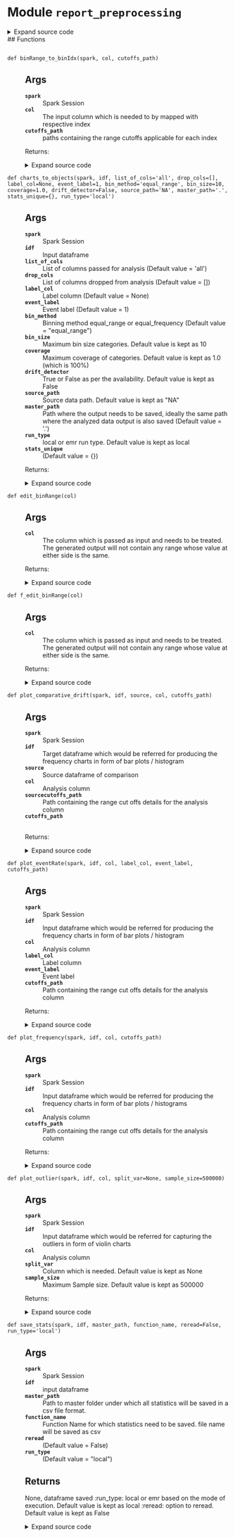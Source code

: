 # Module <code>report_preprocessing</code>
<details class="source">
<summary>
<span>Expand source code</span>
</summary>
```python
import subprocess
from pathlib import Path
import numpy as np
import pandas as pd
import plotly.express as px
import plotly.graph_objects as go
import pyspark
from anovos.data_analyzer.stats_generator import uniqueCount_computation
from anovos.data_ingest.data_ingest import read_dataset
from anovos.data_transformer.transformers import outlier_categories, imputation_MMM, attribute_binning
from anovos.shared.utils import attributeType_segregation, ends_with
from pyspark.sql import functions as F
from pyspark.sql import types as T
from pyspark.sql.window import Window
global_theme = px.colors.sequential.Plasma
global_theme_r = px.colors.sequential.Plasma_r
global_plot_bg_color = &#39;rgba(0,0,0,0)&#39;
global_paper_bg_color = &#39;rgba(0,0,0,0)&#39;
num_cols = []
cat_cols = []
def save_stats(spark, idf, master_path, function_name, reread=False, run_type=&#34;local&#34;):
&#34;&#34;&#34;
Args:
spark: Spark Session
idf: input dataframe
master_path: Path to master folder under which all statistics will be saved in a csv file format.
function_name: Function Name for which statistics need to be saved. file name will be saved as csv
reread:
(Default value = False)
run_type:
(Default value = &#34;local&#34;)
Returns:
None, dataframe saved
:run_type: local or emr based on the mode of execution. Default value is kept as local
:reread: option to reread. Default value is kept as False
&#34;&#34;&#34;
if run_type == &#34;local&#34;:
local_path = master_path
else:
local_path = &#34;report_stats&#34;
Path(local_path).mkdir(parents=True, exist_ok=True)
idf.toPandas().to_csv(ends_with(local_path) + function_name + &#34;.csv&#34;, index=False)
if run_type == &#39;emr&#39;:
bash_cmd = &#34;aws s3 cp &#34; + ends_with(local_path) + function_name + &#34;.csv &#34; + ends_with(master_path)
output = subprocess.check_output([&#39;bash&#39;, &#39;-c&#39;, bash_cmd])
if reread:
odf = spark.read.csv(ends_with(master_path) + function_name + &#34;.csv&#34;, header=True, inferSchema=True)
return odf
def edit_binRange(col):
&#34;&#34;&#34;
Args:
col: The column which is passed as input and needs to be treated. The generated output will not contain any range whose value at either side is the same.
Returns:
&#34;&#34;&#34;
try:
list_col = col.split(&#34;-&#34;)
deduped_col = list(set(list_col))
if len(list_col) != len(deduped_col):
return deduped_col[0]
else:
return col
except:
pass
f_edit_binRange = F.udf(edit_binRange, T.StringType())
def binRange_to_binIdx(spark, col, cutoffs_path):
&#34;&#34;&#34;
Args:
spark: Spark Session
col: The input column which is needed to by mapped with respective index
cutoffs_path: paths containing the range cutoffs applicable for each index
Returns:
&#34;&#34;&#34;
bin_cutoffs = spark.read.parquet(cutoffs_path).where(F.col(&#39;attribute&#39;) == col).select(&#39;parameters&#39;) \
.rdd.flatMap(lambda x: x).collect()[0]
bin_ranges = []
max_cat = len(bin_cutoffs) + 1
for idx in range(0, max_cat):
if idx == 0:
bin_ranges.append(&#34;&lt;= &#34; + str(round(bin_cutoffs[idx], 4)))
elif idx &lt; (max_cat - 1):
bin_ranges.append(str(round(bin_cutoffs[idx - 1], 4)) + &#34;-&#34; + str(round(bin_cutoffs[idx], 4)))
else:
bin_ranges.append(&#34;&gt; &#34; + str(round(bin_cutoffs[idx - 1], 4)))
mapping = spark.createDataFrame(zip(range(1, max_cat + 1), bin_ranges), schema=[&#34;bin_idx&#34;, col])
return mapping
def plot_frequency(spark, idf, col, cutoffs_path):
&#34;&#34;&#34;
Args:
spark: Spark Session
idf: Input dataframe which would be referred for producing the frequency charts in form of bar plots / histograms
col: Analysis column
cutoffs_path: Path containing the range cut offs details for the analysis column
Returns:
&#34;&#34;&#34;
odf = idf.groupBy(col).count() \
.withColumn(&#34;count_%&#34;, 100 * (F.col(&#34;count&#34;) / F.sum(&#34;count&#34;).over(Window.partitionBy()))) \
.withColumn(col, f_edit_binRange(col))
if col in cat_cols:
odf_pd = odf.orderBy(&#34;count&#34;, ascending=False).toPandas().fillna(&#34;Missing&#34;)
odf_pd.loc[odf_pd[col] == &#34;others&#34;, col] = &#34;others*&#34;
if col in num_cols:
mapping = binRange_to_binIdx(spark, col, cutoffs_path)
odf_pd = odf.join(mapping, col, &#39;left_outer&#39;).orderBy(&#39;bin_idx&#39;).toPandas().fillna(&#34;Missing&#34;)
fig = px.bar(odf_pd, x=col, y=&#39;count&#39;, text=odf_pd[&#39;count_%&#39;].apply(lambda x: &#39;{0:1.2f}%&#39;.format(x)),
color_discrete_sequence=global_theme)
fig.update_traces(textposition=&#39;outside&#39;)
fig.update_layout(title_text=str(&#39;Frequency Distribution for &#39; + str(col.upper())))
fig.update_xaxes(type=&#39;category&#39;)
# fig.update_layout(barmode=&#39;stack&#39;, xaxis={&#39;categoryorder&#39;:&#39;total descending&#39;})
fig.layout.plot_bgcolor = global_plot_bg_color
fig.layout.paper_bgcolor = global_paper_bg_color
# plotly.offline.plot(fig, auto_open=False, validate=False, filename=f&#34;{base_loc}/{file_name_}bar_graph.html&#34;)
return fig
def plot_outlier(spark, idf, col, split_var=None, sample_size=500000):
&#34;&#34;&#34;
Args:
spark: Spark Session
idf: Input dataframe which would be referred for capturing the outliers in form of violin charts
col: Analysis column
split_var: Column which is needed. Default value is kept as None
sample_size: Maximum Sample size. Default value is kept as 500000
Returns:
&#34;&#34;&#34;
idf_sample = idf.select(col).sample(False, min(1.0, float(sample_size) / idf.count()), 0)
idf_sample.persist(pyspark.StorageLevel.MEMORY_AND_DISK).count()
idf_imputed = imputation_MMM(spark, idf_sample)
idf_pd = idf_imputed.toPandas()
fig = px.violin(idf_pd, y=col, color=split_var, box=True, points=&#34;outliers&#34;,
color_discrete_sequence=[global_theme_r[8], global_theme_r[4]])
fig.layout.plot_bgcolor = global_plot_bg_color
fig.layout.paper_bgcolor = global_paper_bg_color
fig.update_layout(legend=dict(orientation=&#34;h&#34;, x=0.5, yanchor=&#34;bottom&#34;, xanchor=&#34;center&#34;))
return fig
def plot_eventRate(spark, idf, col, label_col, event_label, cutoffs_path):
&#34;&#34;&#34;
Args:
spark: Spark Session
idf: Input dataframe which would be referred for producing the frequency charts in form of bar plots / histogram
col: Analysis column
label_col: Label column
event_label: Event label
cutoffs_path: Path containing the range cut offs details for the analysis column
Returns:
&#34;&#34;&#34;
odf = idf.withColumn(label_col, F.when(F.col(label_col) == event_label, 1).otherwise(0))\
.groupBy(col).pivot(label_col).count().fillna(0, subset=[&#34;0&#34;,&#34;1&#34;]) \
.withColumn(&#34;event_rate&#34;, 100 * (F.col(&#34;1&#34;) / (F.col(&#34;0&#34;) + F.col(&#34;1&#34;))))\
.withColumn(&#34;attribute_name&#34;, F.lit(col)) \
.withColumn(col, f_edit_binRange(col))
if col in cat_cols:
odf_pd = odf.orderBy(&#34;event_rate&#34;, ascending=False).toPandas()
odf_pd.loc[odf_pd[col] == &#34;others&#34;, col] = &#34;others*&#34;
if col in num_cols:
mapping = binRange_to_binIdx(spark, col, cutoffs_path)
odf_pd = odf.join(mapping, col, &#39;left_outer&#39;).orderBy(&#39;bin_idx&#39;).toPandas()
fig = px.bar(odf_pd, x=col, y=&#39;event_rate&#39;, text=odf_pd[&#39;event_rate&#39;].apply(lambda x: &#39;{0:1.2f}%&#39;.format(x)),
color_discrete_sequence=global_theme)
fig.update_traces(textposition=&#39;outside&#39;)
fig.update_layout(title_text=str(
&#39;Event Rate Distribution for &#39; + str(col.upper()) + str(&#34; [Target Variable : &#34; + str(event_label) + str(&#34;]&#34;))))
fig.update_xaxes(type=&#39;category&#39;)
fig.layout.plot_bgcolor = global_plot_bg_color
fig.layout.paper_bgcolor = global_paper_bg_color
# plotly.offline.plot(fig, auto_open=False, validate=False, filename=f&#34;{base_loc}/{file_name_}feat_analysis_label.html&#34;)
return fig
def plot_comparative_drift(spark, idf, source, col, cutoffs_path):
&#34;&#34;&#34;
Args:
spark: Spark Session
idf: Target dataframe which would be referred for producing the frequency charts in form of bar plots / histogram
source: Source dataframe of comparison
col: Analysis column
sourcecutoffs_path: Path containing the range cut offs details for the analysis column
cutoffs_path:
Returns:
&#34;&#34;&#34;
odf = idf.groupBy(col).agg((F.count(col) / idf.count()).alias(&#39;countpct_target&#39;)).fillna(np.nan, subset=[col])
if col in cat_cols:
odf_pd = odf.join(source.withColumnRenamed(&#34;p&#34;, &#34;countpct_source&#34;).fillna(np.nan, subset=[col]), col,
&#34;full_outer&#34;) \
.orderBy(&#34;countpct_target&#34;, ascending=False).toPandas()
if col in num_cols:
mapping = binRange_to_binIdx(spark, col, cutoffs_path)
odf_pd = odf.join(mapping, col, &#39;left_outer&#39;).fillna(np.nan, subset=[&#39;bin_idx&#39;]) \
.join(source.fillna(np.nan, subset=[col]).select(F.col(col).alias(&#39;bin_idx&#39;),
F.col(&#34;p&#34;).alias(&#34;countpct_source&#34;)), &#39;bin_idx&#39;,
&#34;full_outer&#34;) \
.orderBy(&#39;bin_idx&#39;).toPandas()
odf_pd.fillna({col: &#39;Missing&#39;, &#39;countpct_source&#39;: 0, &#39;countpct_target&#39;: 0}, inplace=True)
odf_pd[&#39;%_diff&#39;] = (((odf_pd[&#39;countpct_target&#39;] / odf_pd[&#39;countpct_source&#39;]) - 1) * 100)
fig = go.Figure()
fig.add_bar(y=list(odf_pd.countpct_source.values), x=odf_pd[col], name=&#34;source&#34;, marker=dict(color=global_theme))
fig.update_traces(overwrite=True, marker={&#34;opacity&#34;: 0.7})
fig.add_bar(y=list(odf_pd.countpct_target.values), x=odf_pd[col], name=&#34;target&#34;,
text=odf_pd[&#39;%_diff&#39;].apply(lambda x: &#39;{0:0.2f}%&#39;.format(x)), marker=dict(color=global_theme))
fig.update_traces(textposition=&#39;outside&#39;)
fig.update_layout(paper_bgcolor=global_paper_bg_color, plot_bgcolor=global_plot_bg_color, showlegend=False)
fig.update_layout(title_text=str(&#39;Drift Comparison for &#39; + col + &#39;&lt;br&gt;&lt;sup&gt;(L-&gt;R : Source-&gt;Target)&lt;/sup&gt;&#39;))
fig.update_traces(marker=dict(color=global_theme))
fig.update_xaxes(type=&#39;category&#39;)
# fig.add_trace(go.Scatter(x=odf_pd[col], y=odf_pd.countpct_target.values, mode=&#39;lines+markers&#39;,
#
line=dict(color=px.colors.qualitative.Antique[10], width=3, dash=&#39;dot&#39;)))
fig.update_layout(xaxis_tickfont_size=14, yaxis=dict(title=&#39;frequency&#39;, titlefont_size=16, tickfont_size=14))
return fig
def charts_to_objects(spark, idf, list_of_cols=&#39;all&#39;, drop_cols=[], label_col=None, event_label=1,
bin_method=&#34;equal_range&#34;, bin_size=10, coverage=1.0,
drift_detector=False, source_path=&#34;NA&#34;, master_path=&#39;.&#39;, stats_unique={}, run_type=&#34;local&#34;):
&#34;&#34;&#34;
Args:
spark: Spark Session
idf: Input dataframe
list_of_cols: List of columns passed for analysis (Default value = &#39;all&#39;)
drop_cols: List of columns dropped from analysis (Default value = [])
label_col: Label column (Default value = None)
event_label: Event label (Default value = 1)
bin_method: Binning method equal_range or equal_frequency (Default value = &#34;equal_range&#34;)
bin_size: Maximum bin size categories. Default value is kept as 10
coverage: Maximum coverage of categories. Default value is kept as 1.0 (which is 100%)
drift_detector: True or False as per the availability. Default value is kept as False
source_path: Source data path. Default value is kept as &#34;NA&#34;
master_path: Path where the output needs to be saved, ideally the same path where the analyzed data output is also saved (Default value = &#39;.&#39;)
run_type: local or emr run type. Default value is kept as local
stats_unique:
(Default value = {})
Returns:
&#34;&#34;&#34;
global num_cols
global cat_cols
if list_of_cols == &#39;all&#39;:
num_cols, cat_cols, other_cols = attributeType_segregation(idf)
list_of_cols = num_cols + cat_cols
if isinstance(list_of_cols, str):
list_of_cols = [x.strip() for x in list_of_cols.split(&#39;|&#39;)]
if isinstance(drop_cols, str):
drop_cols = [x.strip() for x in drop_cols.split(&#39;|&#39;)]
if stats_unique == {}:
remove_cols = uniqueCount_computation(spark, idf, list_of_cols).where(F.col(&#39;unique_values&#39;) &lt; 2) \
.select(&#39;attribute&#39;).rdd.flatMap(lambda x: x).collect()
else:
remove_cols = read_dataset(spark, **stats_unique).where(F.col(&#39;unique_values&#39;) &lt; 2) \
.select(&#39;attribute&#39;).rdd.flatMap(lambda x: x).collect()
list_of_cols = list(set([e for e in list_of_cols if e not in (drop_cols + remove_cols)]))
if any(x not in idf.columns for x in list_of_cols) | (len(list_of_cols) == 0):
raise TypeError(&#39;Invalid input for Column(s)&#39;)
num_cols, cat_cols, other_cols = attributeType_segregation(idf.select(list_of_cols))
if cat_cols:
idf_cleaned = outlier_categories(spark, idf, list_of_cols=cat_cols, coverage=coverage, max_category=bin_size)
else:
idf_cleaned = idf
if drift_detector:
encoding_model_exists = True
binned_cols = spark.read.parquet(source_path + &#34;/drift_statistics/attribute_binning&#34;)\
.select(&#39;attribute&#39;).rdd.flatMap(lambda x:x).collect()
to_be_binned = [e for e in num_cols if e not in binned_cols]
else:
encoding_model_exists = False
binned_cols = []
to_be_binned = num_cols
if to_be_binned:
idf_encoded = attribute_binning(spark, idf_cleaned, list_of_cols=to_be_binned, method_type=bin_method,
bin_size=bin_size,
bin_dtype=&#34;categorical&#34;, pre_existing_model=False,
model_path=source_path + &#34;/charts_to_objects&#34;, output_mode=&#39;append&#39;)
else:
idf_encoded = idf_cleaned
if binned_cols:
idf_encoded = attribute_binning(spark, idf_encoded, list_of_cols=binned_cols, method_type=bin_method,
bin_size=bin_size,
bin_dtype=&#34;categorical&#34;, pre_existing_model=True,
model_path=source_path + &#34;/drift_statistics&#34;, output_mode=&#39;append&#39;)
cutoffs_path1 = source_path + &#34;/charts_to_objects/attribute_binning&#34;
cutoffs_path2 = source_path + &#34;/drift_statistics/attribute_binning&#34;
idf_encoded.persist(pyspark.StorageLevel.MEMORY_AND_DISK)
if run_type == &#34;local&#34;:
local_path = master_path
else:
local_path = &#34;report_stats&#34;
Path(local_path).mkdir(parents=True, exist_ok=True)
for idx, col in enumerate(list_of_cols):
if col in binned_cols:
cutoffs_path = cutoffs_path2
else:
cutoffs_path = cutoffs_path1
if col in cat_cols:
f = plot_frequency(spark, idf_encoded, col, cutoffs_path)
f.write_json(ends_with(local_path) + &#34;freqDist_&#34; + col)
if label_col:
if col != label_col:
f = plot_eventRate(spark, idf_encoded, col, label_col, event_label, cutoffs_path)
f.write_json(ends_with(local_path) + &#34;eventDist_&#34; + col)
if drift_detector:
try:
frequency_path = source_path + &#34;/drift_statistics/frequency_counts/&#34; + col
idf_source = spark.read.csv(frequency_path, header=True, inferSchema=True)
f = plot_comparative_drift(spark, idf_encoded, idf_source, col, cutoffs_path)
f.write_json(ends_with(local_path) + &#34;drift_&#34; + col)
except:
pass
if col in num_cols:
f = plot_outlier(spark, idf, col, split_var=None)
f.write_json(ends_with(local_path) + &#34;outlier_&#34; + col)
f = plot_frequency(spark, idf_encoded.drop(col).withColumnRenamed(col + &#34;_binned&#34;, col), col, cutoffs_path)
f.write_json(ends_with(local_path) + &#34;freqDist_&#34; + col)
if label_col:
if col != label_col:
f = plot_eventRate(spark, idf_encoded.drop(col).withColumnRenamed(col + &#34;_binned&#34;, col), col, label_col,
event_label, cutoffs_path)
f.write_json(ends_with(local_path) + &#34;eventDist_&#34; + col)
if drift_detector:
try:
frequency_path = source_path + &#34;/drift_statistics/frequency_counts/&#34; + col
idf_source = spark.read.csv(frequency_path, header=True, inferSchema=True)
f = plot_comparative_drift(spark, idf_encoded.drop(col).withColumnRenamed(col + &#34;_binned&#34;, col),
idf_source, col, cutoffs_path)
f.write_json(ends_with(local_path) + &#34;drift_&#34; + col)
except:
pass
pd.DataFrame(idf.dtypes, columns=[&#34;attribute&#34;, &#34;data_type&#34;]).to_csv(ends_with(local_path) + &#34;data_type.csv&#34;,
index=False)
if run_type == &#39;emr&#39;:
bash_cmd = &#34;aws s3 cp --recursive &#34; + ends_with(local_path) + &#34; &#34; + ends_with(master_path)
output = subprocess.check_output([&#39;bash&#39;, &#39;-c&#39;, bash_cmd])
```
</details>
## Functions
<dl>
<dt id="anovos.data_report.report_preprocessing.binRange_to_binIdx"><code class="name flex">
<span>def <span class="ident">binRange_to_binIdx</span></span>(<span>spark, col, cutoffs_path)</span>
</code></dt>
<dd>
<div class="desc"><h2 id="args">Args</h2>
<dl>
<dt><strong><code>spark</code></strong></dt>
<dd>Spark Session</dd>
<dt><strong><code>col</code></strong></dt>
<dd>The input column which is needed to by mapped with respective index</dd>
<dt><strong><code>cutoffs_path</code></strong></dt>
<dd>paths containing the range cutoffs applicable for each index</dd>
</dl>
<p>Returns:</p></div>
<details class="source">
<summary>
<span>Expand source code</span>
</summary>
```python
def binRange_to_binIdx(spark, col, cutoffs_path):
&#34;&#34;&#34;
Args:
spark: Spark Session
col: The input column which is needed to by mapped with respective index
cutoffs_path: paths containing the range cutoffs applicable for each index
Returns:
&#34;&#34;&#34;
bin_cutoffs = spark.read.parquet(cutoffs_path).where(F.col(&#39;attribute&#39;) == col).select(&#39;parameters&#39;) \
.rdd.flatMap(lambda x: x).collect()[0]
bin_ranges = []
max_cat = len(bin_cutoffs) + 1
for idx in range(0, max_cat):
if idx == 0:
bin_ranges.append(&#34;&lt;= &#34; + str(round(bin_cutoffs[idx], 4)))
elif idx &lt; (max_cat - 1):
bin_ranges.append(str(round(bin_cutoffs[idx - 1], 4)) + &#34;-&#34; + str(round(bin_cutoffs[idx], 4)))
else:
bin_ranges.append(&#34;&gt; &#34; + str(round(bin_cutoffs[idx - 1], 4)))
mapping = spark.createDataFrame(zip(range(1, max_cat + 1), bin_ranges), schema=[&#34;bin_idx&#34;, col])
return mapping
```
</details>
</dd>
<dt id="anovos.data_report.report_preprocessing.charts_to_objects"><code class="name flex">
<span>def <span class="ident">charts_to_objects</span></span>(<span>spark, idf, list_of_cols='all', drop_cols=[], label_col=None, event_label=1, bin_method='equal_range', bin_size=10, coverage=1.0, drift_detector=False, source_path='NA', master_path='.', stats_unique={}, run_type='local')</span>
</code></dt>
<dd>
<div class="desc"><h2 id="args">Args</h2>
<dl>
<dt><strong><code>spark</code></strong></dt>
<dd>Spark Session</dd>
<dt><strong><code>idf</code></strong></dt>
<dd>Input dataframe</dd>
<dt><strong><code>list_of_cols</code></strong></dt>
<dd>List of columns passed for analysis (Default value = 'all')</dd>
<dt><strong><code>drop_cols</code></strong></dt>
<dd>List of columns dropped from analysis (Default value = [])</dd>
<dt><strong><code>label_col</code></strong></dt>
<dd>Label column (Default value = None)</dd>
<dt><strong><code>event_label</code></strong></dt>
<dd>Event label (Default value = 1)</dd>
<dt><strong><code>bin_method</code></strong></dt>
<dd>Binning method equal_range or equal_frequency (Default value = "equal_range")</dd>
<dt><strong><code>bin_size</code></strong></dt>
<dd>Maximum bin size categories. Default value is kept as 10</dd>
<dt><strong><code>coverage</code></strong></dt>
<dd>Maximum coverage of categories. Default value is kept as 1.0 (which is 100%)</dd>
<dt><strong><code>drift_detector</code></strong></dt>
<dd>True or False as per the availability. Default value is kept as False</dd>
<dt><strong><code>source_path</code></strong></dt>
<dd>Source data path. Default value is kept as "NA"</dd>
<dt><strong><code>master_path</code></strong></dt>
<dd>Path where the output needs to be saved, ideally the same path where the analyzed data output is also saved (Default value = '.')</dd>
<dt><strong><code>run_type</code></strong></dt>
<dd>local or emr run type. Default value is kept as local</dd>
<dt><strong><code>stats_unique</code></strong></dt>
<dd>(Default value = {})</dd>
</dl>
<p>Returns:</p></div>
<details class="source">
<summary>
<span>Expand source code</span>
</summary>
```python
def charts_to_objects(spark, idf, list_of_cols=&#39;all&#39;, drop_cols=[], label_col=None, event_label=1,
bin_method=&#34;equal_range&#34;, bin_size=10, coverage=1.0,
drift_detector=False, source_path=&#34;NA&#34;, master_path=&#39;.&#39;, stats_unique={}, run_type=&#34;local&#34;):
&#34;&#34;&#34;
Args:
spark: Spark Session
idf: Input dataframe
list_of_cols: List of columns passed for analysis (Default value = &#39;all&#39;)
drop_cols: List of columns dropped from analysis (Default value = [])
label_col: Label column (Default value = None)
event_label: Event label (Default value = 1)
bin_method: Binning method equal_range or equal_frequency (Default value = &#34;equal_range&#34;)
bin_size: Maximum bin size categories. Default value is kept as 10
coverage: Maximum coverage of categories. Default value is kept as 1.0 (which is 100%)
drift_detector: True or False as per the availability. Default value is kept as False
source_path: Source data path. Default value is kept as &#34;NA&#34;
master_path: Path where the output needs to be saved, ideally the same path where the analyzed data output is also saved (Default value = &#39;.&#39;)
run_type: local or emr run type. Default value is kept as local
stats_unique:
(Default value = {})
Returns:
&#34;&#34;&#34;
global num_cols
global cat_cols
if list_of_cols == &#39;all&#39;:
num_cols, cat_cols, other_cols = attributeType_segregation(idf)
list_of_cols = num_cols + cat_cols
if isinstance(list_of_cols, str):
list_of_cols = [x.strip() for x in list_of_cols.split(&#39;|&#39;)]
if isinstance(drop_cols, str):
drop_cols = [x.strip() for x in drop_cols.split(&#39;|&#39;)]
if stats_unique == {}:
remove_cols = uniqueCount_computation(spark, idf, list_of_cols).where(F.col(&#39;unique_values&#39;) &lt; 2) \
.select(&#39;attribute&#39;).rdd.flatMap(lambda x: x).collect()
else:
remove_cols = read_dataset(spark, **stats_unique).where(F.col(&#39;unique_values&#39;) &lt; 2) \
.select(&#39;attribute&#39;).rdd.flatMap(lambda x: x).collect()
list_of_cols = list(set([e for e in list_of_cols if e not in (drop_cols + remove_cols)]))
if any(x not in idf.columns for x in list_of_cols) | (len(list_of_cols) == 0):
raise TypeError(&#39;Invalid input for Column(s)&#39;)
num_cols, cat_cols, other_cols = attributeType_segregation(idf.select(list_of_cols))
if cat_cols:
idf_cleaned = outlier_categories(spark, idf, list_of_cols=cat_cols, coverage=coverage, max_category=bin_size)
else:
idf_cleaned = idf
if drift_detector:
encoding_model_exists = True
binned_cols = spark.read.parquet(source_path + &#34;/drift_statistics/attribute_binning&#34;)\
.select(&#39;attribute&#39;).rdd.flatMap(lambda x:x).collect()
to_be_binned = [e for e in num_cols if e not in binned_cols]
else:
encoding_model_exists = False
binned_cols = []
to_be_binned = num_cols
if to_be_binned:
idf_encoded = attribute_binning(spark, idf_cleaned, list_of_cols=to_be_binned, method_type=bin_method,
bin_size=bin_size,
bin_dtype=&#34;categorical&#34;, pre_existing_model=False,
model_path=source_path + &#34;/charts_to_objects&#34;, output_mode=&#39;append&#39;)
else:
idf_encoded = idf_cleaned
if binned_cols:
idf_encoded = attribute_binning(spark, idf_encoded, list_of_cols=binned_cols, method_type=bin_method,
bin_size=bin_size,
bin_dtype=&#34;categorical&#34;, pre_existing_model=True,
model_path=source_path + &#34;/drift_statistics&#34;, output_mode=&#39;append&#39;)
cutoffs_path1 = source_path + &#34;/charts_to_objects/attribute_binning&#34;
cutoffs_path2 = source_path + &#34;/drift_statistics/attribute_binning&#34;
idf_encoded.persist(pyspark.StorageLevel.MEMORY_AND_DISK)
if run_type == &#34;local&#34;:
local_path = master_path
else:
local_path = &#34;report_stats&#34;
Path(local_path).mkdir(parents=True, exist_ok=True)
for idx, col in enumerate(list_of_cols):
if col in binned_cols:
cutoffs_path = cutoffs_path2
else:
cutoffs_path = cutoffs_path1
if col in cat_cols:
f = plot_frequency(spark, idf_encoded, col, cutoffs_path)
f.write_json(ends_with(local_path) + &#34;freqDist_&#34; + col)
if label_col:
if col != label_col:
f = plot_eventRate(spark, idf_encoded, col, label_col, event_label, cutoffs_path)
f.write_json(ends_with(local_path) + &#34;eventDist_&#34; + col)
if drift_detector:
try:
frequency_path = source_path + &#34;/drift_statistics/frequency_counts/&#34; + col
idf_source = spark.read.csv(frequency_path, header=True, inferSchema=True)
f = plot_comparative_drift(spark, idf_encoded, idf_source, col, cutoffs_path)
f.write_json(ends_with(local_path) + &#34;drift_&#34; + col)
except:
pass
if col in num_cols:
f = plot_outlier(spark, idf, col, split_var=None)
f.write_json(ends_with(local_path) + &#34;outlier_&#34; + col)
f = plot_frequency(spark, idf_encoded.drop(col).withColumnRenamed(col + &#34;_binned&#34;, col), col, cutoffs_path)
f.write_json(ends_with(local_path) + &#34;freqDist_&#34; + col)
if label_col:
if col != label_col:
f = plot_eventRate(spark, idf_encoded.drop(col).withColumnRenamed(col + &#34;_binned&#34;, col), col, label_col,
event_label, cutoffs_path)
f.write_json(ends_with(local_path) + &#34;eventDist_&#34; + col)
if drift_detector:
try:
frequency_path = source_path + &#34;/drift_statistics/frequency_counts/&#34; + col
idf_source = spark.read.csv(frequency_path, header=True, inferSchema=True)
f = plot_comparative_drift(spark, idf_encoded.drop(col).withColumnRenamed(col + &#34;_binned&#34;, col),
idf_source, col, cutoffs_path)
f.write_json(ends_with(local_path) + &#34;drift_&#34; + col)
except:
pass
pd.DataFrame(idf.dtypes, columns=[&#34;attribute&#34;, &#34;data_type&#34;]).to_csv(ends_with(local_path) + &#34;data_type.csv&#34;,
index=False)
if run_type == &#39;emr&#39;:
bash_cmd = &#34;aws s3 cp --recursive &#34; + ends_with(local_path) + &#34; &#34; + ends_with(master_path)
output = subprocess.check_output([&#39;bash&#39;, &#39;-c&#39;, bash_cmd])
```
</details>
</dd>
<dt id="anovos.data_report.report_preprocessing.edit_binRange"><code class="name flex">
<span>def <span class="ident">edit_binRange</span></span>(<span>col)</span>
</code></dt>
<dd>
<div class="desc"><h2 id="args">Args</h2>
<dl>
<dt><strong><code>col</code></strong></dt>
<dd>The column which is passed as input and needs to be treated. The generated output will not contain any range whose value at either side is the same.</dd>
</dl>
<p>Returns:</p></div>
<details class="source">
<summary>
<span>Expand source code</span>
</summary>
```python
def edit_binRange(col):
&#34;&#34;&#34;
Args:
col: The column which is passed as input and needs to be treated. The generated output will not contain any range whose value at either side is the same.
Returns:
&#34;&#34;&#34;
try:
list_col = col.split(&#34;-&#34;)
deduped_col = list(set(list_col))
if len(list_col) != len(deduped_col):
return deduped_col[0]
else:
return col
except:
pass
```
</details>
</dd>
<dt id="anovos.data_report.report_preprocessing.f_edit_binRange"><code class="name flex">
<span>def <span class="ident">f_edit_binRange</span></span>(<span>col)</span>
</code></dt>
<dd>
<div class="desc"><h2 id="args">Args</h2>
<dl>
<dt><strong><code>col</code></strong></dt>
<dd>The column which is passed as input and needs to be treated. The generated output will not contain any range whose value at either side is the same.</dd>
</dl>
<p>Returns:</p></div>
<details class="source">
<summary>
<span>Expand source code</span>
</summary>
```python
def edit_binRange(col):
&#34;&#34;&#34;
Args:
col: The column which is passed as input and needs to be treated. The generated output will not contain any range whose value at either side is the same.
Returns:
&#34;&#34;&#34;
try:
list_col = col.split(&#34;-&#34;)
deduped_col = list(set(list_col))
if len(list_col) != len(deduped_col):
return deduped_col[0]
else:
return col
except:
pass
```
</details>
</dd>
<dt id="anovos.data_report.report_preprocessing.plot_comparative_drift"><code class="name flex">
<span>def <span class="ident">plot_comparative_drift</span></span>(<span>spark, idf, source, col, cutoffs_path)</span>
</code></dt>
<dd>
<div class="desc"><h2 id="args">Args</h2>
<dl>
<dt><strong><code>spark</code></strong></dt>
<dd>Spark Session</dd>
<dt><strong><code>idf</code></strong></dt>
<dd>Target dataframe which would be referred for producing the frequency charts in form of bar plots / histogram</dd>
<dt><strong><code>source</code></strong></dt>
<dd>Source dataframe of comparison</dd>
<dt><strong><code>col</code></strong></dt>
<dd>Analysis column</dd>
<dt><strong><code>sourcecutoffs_path</code></strong></dt>
<dd>Path containing the range cut offs details for the analysis column</dd>
<dt><strong><code>cutoffs_path</code></strong></dt>
<dd>&nbsp;</dd>
</dl>
<p>Returns:</p></div>
<details class="source">
<summary>
<span>Expand source code</span>
</summary>
```python
def plot_comparative_drift(spark, idf, source, col, cutoffs_path):
&#34;&#34;&#34;
Args:
spark: Spark Session
idf: Target dataframe which would be referred for producing the frequency charts in form of bar plots / histogram
source: Source dataframe of comparison
col: Analysis column
sourcecutoffs_path: Path containing the range cut offs details for the analysis column
cutoffs_path:
Returns:
&#34;&#34;&#34;
odf = idf.groupBy(col).agg((F.count(col) / idf.count()).alias(&#39;countpct_target&#39;)).fillna(np.nan, subset=[col])
if col in cat_cols:
odf_pd = odf.join(source.withColumnRenamed(&#34;p&#34;, &#34;countpct_source&#34;).fillna(np.nan, subset=[col]), col,
&#34;full_outer&#34;) \
.orderBy(&#34;countpct_target&#34;, ascending=False).toPandas()
if col in num_cols:
mapping = binRange_to_binIdx(spark, col, cutoffs_path)
odf_pd = odf.join(mapping, col, &#39;left_outer&#39;).fillna(np.nan, subset=[&#39;bin_idx&#39;]) \
.join(source.fillna(np.nan, subset=[col]).select(F.col(col).alias(&#39;bin_idx&#39;),
F.col(&#34;p&#34;).alias(&#34;countpct_source&#34;)), &#39;bin_idx&#39;,
&#34;full_outer&#34;) \
.orderBy(&#39;bin_idx&#39;).toPandas()
odf_pd.fillna({col: &#39;Missing&#39;, &#39;countpct_source&#39;: 0, &#39;countpct_target&#39;: 0}, inplace=True)
odf_pd[&#39;%_diff&#39;] = (((odf_pd[&#39;countpct_target&#39;] / odf_pd[&#39;countpct_source&#39;]) - 1) * 100)
fig = go.Figure()
fig.add_bar(y=list(odf_pd.countpct_source.values), x=odf_pd[col], name=&#34;source&#34;, marker=dict(color=global_theme))
fig.update_traces(overwrite=True, marker={&#34;opacity&#34;: 0.7})
fig.add_bar(y=list(odf_pd.countpct_target.values), x=odf_pd[col], name=&#34;target&#34;,
text=odf_pd[&#39;%_diff&#39;].apply(lambda x: &#39;{0:0.2f}%&#39;.format(x)), marker=dict(color=global_theme))
fig.update_traces(textposition=&#39;outside&#39;)
fig.update_layout(paper_bgcolor=global_paper_bg_color, plot_bgcolor=global_plot_bg_color, showlegend=False)
fig.update_layout(title_text=str(&#39;Drift Comparison for &#39; + col + &#39;&lt;br&gt;&lt;sup&gt;(L-&gt;R : Source-&gt;Target)&lt;/sup&gt;&#39;))
fig.update_traces(marker=dict(color=global_theme))
fig.update_xaxes(type=&#39;category&#39;)
# fig.add_trace(go.Scatter(x=odf_pd[col], y=odf_pd.countpct_target.values, mode=&#39;lines+markers&#39;,
#
line=dict(color=px.colors.qualitative.Antique[10], width=3, dash=&#39;dot&#39;)))
fig.update_layout(xaxis_tickfont_size=14, yaxis=dict(title=&#39;frequency&#39;, titlefont_size=16, tickfont_size=14))
return fig
```
</details>
</dd>
<dt id="anovos.data_report.report_preprocessing.plot_eventRate"><code class="name flex">
<span>def <span class="ident">plot_eventRate</span></span>(<span>spark, idf, col, label_col, event_label, cutoffs_path)</span>
</code></dt>
<dd>
<div class="desc"><h2 id="args">Args</h2>
<dl>
<dt><strong><code>spark</code></strong></dt>
<dd>Spark Session</dd>
<dt><strong><code>idf</code></strong></dt>
<dd>Input dataframe which would be referred for producing the frequency charts in form of bar plots / histogram</dd>
<dt><strong><code>col</code></strong></dt>
<dd>Analysis column</dd>
<dt><strong><code>label_col</code></strong></dt>
<dd>Label column</dd>
<dt><strong><code>event_label</code></strong></dt>
<dd>Event label</dd>
<dt><strong><code>cutoffs_path</code></strong></dt>
<dd>Path containing the range cut offs details for the analysis column</dd>
</dl>
<p>Returns:</p></div>
<details class="source">
<summary>
<span>Expand source code</span>
</summary>
```python
def plot_eventRate(spark, idf, col, label_col, event_label, cutoffs_path):
&#34;&#34;&#34;
Args:
spark: Spark Session
idf: Input dataframe which would be referred for producing the frequency charts in form of bar plots / histogram
col: Analysis column
label_col: Label column
event_label: Event label
cutoffs_path: Path containing the range cut offs details for the analysis column
Returns:
&#34;&#34;&#34;
odf = idf.withColumn(label_col, F.when(F.col(label_col) == event_label, 1).otherwise(0))\
.groupBy(col).pivot(label_col).count().fillna(0, subset=[&#34;0&#34;,&#34;1&#34;]) \
.withColumn(&#34;event_rate&#34;, 100 * (F.col(&#34;1&#34;) / (F.col(&#34;0&#34;) + F.col(&#34;1&#34;))))\
.withColumn(&#34;attribute_name&#34;, F.lit(col)) \
.withColumn(col, f_edit_binRange(col))
if col in cat_cols:
odf_pd = odf.orderBy(&#34;event_rate&#34;, ascending=False).toPandas()
odf_pd.loc[odf_pd[col] == &#34;others&#34;, col] = &#34;others*&#34;
if col in num_cols:
mapping = binRange_to_binIdx(spark, col, cutoffs_path)
odf_pd = odf.join(mapping, col, &#39;left_outer&#39;).orderBy(&#39;bin_idx&#39;).toPandas()
fig = px.bar(odf_pd, x=col, y=&#39;event_rate&#39;, text=odf_pd[&#39;event_rate&#39;].apply(lambda x: &#39;{0:1.2f}%&#39;.format(x)),
color_discrete_sequence=global_theme)
fig.update_traces(textposition=&#39;outside&#39;)
fig.update_layout(title_text=str(
&#39;Event Rate Distribution for &#39; + str(col.upper()) + str(&#34; [Target Variable : &#34; + str(event_label) + str(&#34;]&#34;))))
fig.update_xaxes(type=&#39;category&#39;)
fig.layout.plot_bgcolor = global_plot_bg_color
fig.layout.paper_bgcolor = global_paper_bg_color
# plotly.offline.plot(fig, auto_open=False, validate=False, filename=f&#34;{base_loc}/{file_name_}feat_analysis_label.html&#34;)
return fig
```
</details>
</dd>
<dt id="anovos.data_report.report_preprocessing.plot_frequency"><code class="name flex">
<span>def <span class="ident">plot_frequency</span></span>(<span>spark, idf, col, cutoffs_path)</span>
</code></dt>
<dd>
<div class="desc"><h2 id="args">Args</h2>
<dl>
<dt><strong><code>spark</code></strong></dt>
<dd>Spark Session</dd>
<dt><strong><code>idf</code></strong></dt>
<dd>Input dataframe which would be referred for producing the frequency charts in form of bar plots / histograms</dd>
<dt><strong><code>col</code></strong></dt>
<dd>Analysis column</dd>
<dt><strong><code>cutoffs_path</code></strong></dt>
<dd>Path containing the range cut offs details for the analysis column</dd>
</dl>
<p>Returns:</p></div>
<details class="source">
<summary>
<span>Expand source code</span>
</summary>
```python
def plot_frequency(spark, idf, col, cutoffs_path):
&#34;&#34;&#34;
Args:
spark: Spark Session
idf: Input dataframe which would be referred for producing the frequency charts in form of bar plots / histograms
col: Analysis column
cutoffs_path: Path containing the range cut offs details for the analysis column
Returns:
&#34;&#34;&#34;
odf = idf.groupBy(col).count() \
.withColumn(&#34;count_%&#34;, 100 * (F.col(&#34;count&#34;) / F.sum(&#34;count&#34;).over(Window.partitionBy()))) \
.withColumn(col, f_edit_binRange(col))
if col in cat_cols:
odf_pd = odf.orderBy(&#34;count&#34;, ascending=False).toPandas().fillna(&#34;Missing&#34;)
odf_pd.loc[odf_pd[col] == &#34;others&#34;, col] = &#34;others*&#34;
if col in num_cols:
mapping = binRange_to_binIdx(spark, col, cutoffs_path)
odf_pd = odf.join(mapping, col, &#39;left_outer&#39;).orderBy(&#39;bin_idx&#39;).toPandas().fillna(&#34;Missing&#34;)
fig = px.bar(odf_pd, x=col, y=&#39;count&#39;, text=odf_pd[&#39;count_%&#39;].apply(lambda x: &#39;{0:1.2f}%&#39;.format(x)),
color_discrete_sequence=global_theme)
fig.update_traces(textposition=&#39;outside&#39;)
fig.update_layout(title_text=str(&#39;Frequency Distribution for &#39; + str(col.upper())))
fig.update_xaxes(type=&#39;category&#39;)
# fig.update_layout(barmode=&#39;stack&#39;, xaxis={&#39;categoryorder&#39;:&#39;total descending&#39;})
fig.layout.plot_bgcolor = global_plot_bg_color
fig.layout.paper_bgcolor = global_paper_bg_color
# plotly.offline.plot(fig, auto_open=False, validate=False, filename=f&#34;{base_loc}/{file_name_}bar_graph.html&#34;)
return fig
```
</details>
</dd>
<dt id="anovos.data_report.report_preprocessing.plot_outlier"><code class="name flex">
<span>def <span class="ident">plot_outlier</span></span>(<span>spark, idf, col, split_var=None, sample_size=500000)</span>
</code></dt>
<dd>
<div class="desc"><h2 id="args">Args</h2>
<dl>
<dt><strong><code>spark</code></strong></dt>
<dd>Spark Session</dd>
<dt><strong><code>idf</code></strong></dt>
<dd>Input dataframe which would be referred for capturing the outliers in form of violin charts</dd>
<dt><strong><code>col</code></strong></dt>
<dd>Analysis column</dd>
<dt><strong><code>split_var</code></strong></dt>
<dd>Column which is needed. Default value is kept as None</dd>
<dt><strong><code>sample_size</code></strong></dt>
<dd>Maximum Sample size. Default value is kept as 500000</dd>
</dl>
<p>Returns:</p></div>
<details class="source">
<summary>
<span>Expand source code</span>
</summary>
```python
def plot_outlier(spark, idf, col, split_var=None, sample_size=500000):
&#34;&#34;&#34;
Args:
spark: Spark Session
idf: Input dataframe which would be referred for capturing the outliers in form of violin charts
col: Analysis column
split_var: Column which is needed. Default value is kept as None
sample_size: Maximum Sample size. Default value is kept as 500000
Returns:
&#34;&#34;&#34;
idf_sample = idf.select(col).sample(False, min(1.0, float(sample_size) / idf.count()), 0)
idf_sample.persist(pyspark.StorageLevel.MEMORY_AND_DISK).count()
idf_imputed = imputation_MMM(spark, idf_sample)
idf_pd = idf_imputed.toPandas()
fig = px.violin(idf_pd, y=col, color=split_var, box=True, points=&#34;outliers&#34;,
color_discrete_sequence=[global_theme_r[8], global_theme_r[4]])
fig.layout.plot_bgcolor = global_plot_bg_color
fig.layout.paper_bgcolor = global_paper_bg_color
fig.update_layout(legend=dict(orientation=&#34;h&#34;, x=0.5, yanchor=&#34;bottom&#34;, xanchor=&#34;center&#34;))
return fig
```
</details>
</dd>
<dt id="anovos.data_report.report_preprocessing.save_stats"><code class="name flex">
<span>def <span class="ident">save_stats</span></span>(<span>spark, idf, master_path, function_name, reread=False, run_type='local')</span>
</code></dt>
<dd>
<div class="desc"><h2 id="args">Args</h2>
<dl>
<dt><strong><code>spark</code></strong></dt>
<dd>Spark Session</dd>
<dt><strong><code>idf</code></strong></dt>
<dd>input dataframe</dd>
<dt><strong><code>master_path</code></strong></dt>
<dd>Path to master folder under which all statistics will be saved in a csv file format.</dd>
<dt><strong><code>function_name</code></strong></dt>
<dd>Function Name for which statistics need to be saved. file name will be saved as csv</dd>
<dt><strong><code>reread</code></strong></dt>
<dd>(Default value = False)</dd>
<dt><strong><code>run_type</code></strong></dt>
<dd>(Default value = "local")</dd>
</dl>
<h2 id="returns">Returns</h2>
<p>None, dataframe saved
:run_type: local or emr based on the mode of execution. Default value is kept as local
:reread: option to reread. Default value is kept as False</p></div>
<details class="source">
<summary>
<span>Expand source code</span>
</summary>
```python
def save_stats(spark, idf, master_path, function_name, reread=False, run_type=&#34;local&#34;):
&#34;&#34;&#34;
Args:
spark: Spark Session
idf: input dataframe
master_path: Path to master folder under which all statistics will be saved in a csv file format.
function_name: Function Name for which statistics need to be saved. file name will be saved as csv
reread:
(Default value = False)
run_type:
(Default value = &#34;local&#34;)
Returns:
None, dataframe saved
:run_type: local or emr based on the mode of execution. Default value is kept as local
:reread: option to reread. Default value is kept as False
&#34;&#34;&#34;
if run_type == &#34;local&#34;:
local_path = master_path
else:
local_path = &#34;report_stats&#34;
Path(local_path).mkdir(parents=True, exist_ok=True)
idf.toPandas().to_csv(ends_with(local_path) + function_name + &#34;.csv&#34;, index=False)
if run_type == &#39;emr&#39;:
bash_cmd = &#34;aws s3 cp &#34; + ends_with(local_path) + function_name + &#34;.csv &#34; + ends_with(master_path)
output = subprocess.check_output([&#39;bash&#39;, &#39;-c&#39;, bash_cmd])
if reread:
odf = spark.read.csv(ends_with(master_path) + function_name + &#34;.csv&#34;, header=True, inferSchema=True)
return odf
```
</details>
</dd>
</dl>